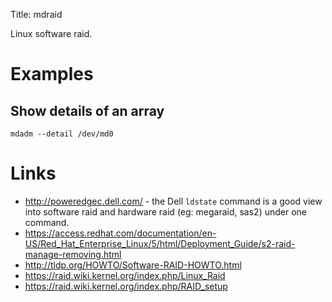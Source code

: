 Title: mdraid

Linux software raid.

# Examples

## Show details of an array

```
mdadm --detail /dev/md0
```

# Links

- <http://poweredgec.dell.com/> - the Dell `ldstate` command is a good view into software raid and hardware raid (eg: megaraid, sas2) under one command.
- <https://access.redhat.com/documentation/en-US/Red_Hat_Enterprise_Linux/5/html/Deployment_Guide/s2-raid-manage-removing.html>
- <http://tldp.org/HOWTO/Software-RAID-HOWTO.html>
- <https://raid.wiki.kernel.org/index.php/Linux_Raid>
- <https://raid.wiki.kernel.org/index.php/RAID_setup>
